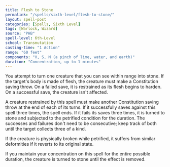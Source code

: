 ```yaml
---
title: Flesh to Stone
permalink: "/spells/sixth-level/flesh-to-stone/"
layout: spell-post
categories: [Spells, Sixth Level]
tags: [Warlock, Wizard]
source: "PHB"
spell-level: 6th-Level
school: Transmutation
casting-time: "1 Action"
range: "60 feet"
components: "V, S, M (a pinch of lime, water, and earth)"
duration: "Concentration, up to 1 minutes"
---
```


You attempt to turn one creature that you can see within range into stone. If the target's body is made of flesh, the creature must make a Constitution saving throw. On a failed save, it is restrained as its flesh begins to harden. On a successful save, the creature isn't affected.

A creature restrained by this spell must make another Constitution saving throw at the end of each of its turns. If it successfully saves against this spell three times, the spell ends. If it fails its saves three times, it is turned to stone and subjected to the petrified condition for the duration. The successes and failures don't need to be consecutive; keep track of both until the target collects three of a kind.

If the creature is physically broken while petrified, it suffers from similar deformities if it reverts to its original state.

If you maintain your concentration on this spell for the entire possible duration, the creature is turned to stone until the effect is removed.